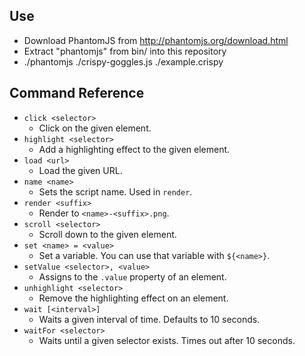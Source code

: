 Use
---

- Download PhantomJS from http://phantomjs.org/download.html
- Extract "phantomjs" from bin/ into this repository
- ./phantomjs ./crispy-goggles.js ./example.crispy

Command Reference
-----------------

- `click <selector>`
  - Click on the given element.
- `highlight <selector>`
  - Add a highlighting effect to the given element.
- `load <url>`
  - Load the given URL.
- `name <name>`
  - Sets the script name. Used in `render`.
- `render <suffix>`
  - Render to `<name>-<suffix>.png`.
- `scroll <selector>`
  - Scroll down to the given element.
- `set <name> = <value>`
  - Set a variable. You can use that variable with `${<name>}`.
- `setValue <selector>, <value>`
  - Assigns to the `.value` property of an element.
- `unhighlight <selector>`
  - Remove the highlighting effect on an element.
- `wait [<interval>]`
  - Waits a given interval of time. Defaults to 10 seconds.
- `waitFor <selector>`
  - Waits until a given selector exists. Times out after 10 seconds.
